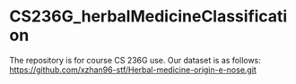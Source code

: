 # CS236G_herbalMedicineClassification
The repository is for course CS 236G use.
Our dataset is as follows: https://github.com/xzhan96-stf/Herbal-medicine-origin-e-nose.git
